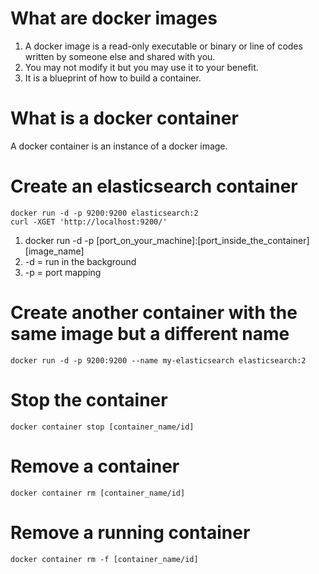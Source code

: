 # What are docker images

1. A docker image is a read-only executable or binary or line of codes written by someone else and shared with you.
2. You may not modify it but you may use it to your benefit.
3. It is a blueprint of how to build a container.

# What is a docker container
A docker container is an instance of a docker image.

# Create an elasticsearch container
```
docker run -d -p 9200:9200 elasticsearch:2
curl -XGET 'http://localhost:9200/'
```
1. docker run -d -p [port_on_your_machine]:[port_inside_the_container] [image_name]
2. -d = run in the background
3. -p = port mapping

# Create another container with the same image but a different name
```
docker run -d -p 9200:9200 --name my-elasticsearch elasticsearch:2
```

# Stop the container
```
docker container stop [container_name/id]
```

# Remove a container
```
docker container rm [container_name/id]
```

# Remove a running container
```
docker container rm -f [container_name/id]
```
